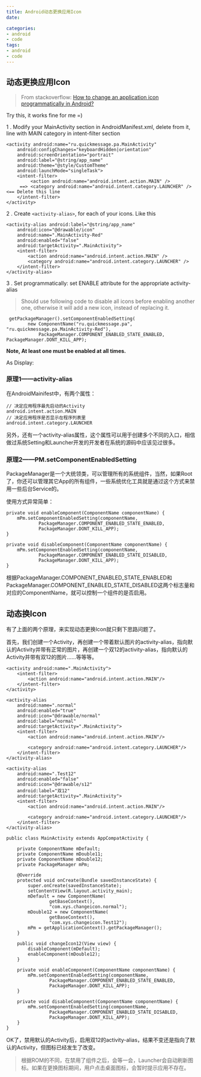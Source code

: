 ```yaml
---
title: Android动态更换应用Icon
date: 

categories: 
- android 
- code
tags:  
- android
- code
---
```


## 动态更换应用Icon

> From stackoverflow: [How to change an application icon programmatically in Android?](https://stackoverflow.com/questions/1103027/how-to-change-an-application-icon-programmatically-in-android) 

Try this, it works fine for me =)

1 . Modify your MainActivity section in AndroidManifest.xml, delete from it, line with MAIN category in intent-filter section

```
<activity android:name="ru.quickmessage.pa.MainActivity"
    android:configChanges="keyboardHidden|orientation"
    android:screenOrientation="portrait"
    android:label="@string/app_name"
    android:theme="@style/CustomTheme"
    android:launchMode="singleTask">
    <intent-filter>
         <action android:name="android.intent.action.MAIN" />
     ==> <category android:name="android.intent.category.LAUNCHER" /> <== Delete this line
    </intent-filter>
</activity>
```

2 . Create `<activity-alias>`, for each of your icons. Like this

```
<activity-alias android:label="@string/app_name" 
    android:icon="@drawable/icon" 
    android:name=".MainActivity-Red"
    android:enabled="false"
    android:targetActivity=".MainActivity">
    <intent-filter>
        <action android:name="android.intent.action.MAIN" />
        <category android:name="android.intent.category.LAUNCHER" />
    </intent-filter>   
</activity-alias>
```

3 . Set programmatically: set ENABLE attribute for the appropriate activity-alias

> Should use following code to disable all icons before enabling another one, otherwise it will add a new icon, instead of replacing it.

```
 getPackageManager().setComponentEnabledSetting(
        new ComponentName("ru.quickmessage.pa", "ru.quickmessage.pa.MainActivity-Red"), 
            PackageManager.COMPONENT_ENABLED_STATE_ENABLED, PackageManager.DONT_KILL_APP);
```

**Note, At least one must be enabled at all times.**



As Display:

### 原理1——activity-alias

在AndroidMainifest中，有两个属性：

```
// 决定应用程序最先启动的Activity
android.intent.action.MAIN 
// 决定应用程序是否显示在程序列表里
android.intent.category.LAUNCHER 
```

另外，还有一个activity-alias属性，这个属性可以用于创建多个不同的入口，相信做过系统Setting和Launcher开发的开发者在系统的源码中应该见过很多。

### 原理2——PM.setComponentEnabledSetting

PackageManager是一个大统领类，可以管理所有的系统组件，当然，如果Root了，你还可以管理其它App的所有组件，一些系统优化工具就是通过这个方式来禁用一些后台Service的。

使用方式异常简单：

```
private void enableComponent(ComponentName componentName) {
    mPm.setComponentEnabledSetting(componentName,
            PackageManager.COMPONENT_ENABLED_STATE_ENABLED,
            PackageManager.DONT_KILL_APP);
}

private void disableComponent(ComponentName componentName) {
    mPm.setComponentEnabledSetting(componentName,
            PackageManager.COMPONENT_ENABLED_STATE_DISABLED,
            PackageManager.DONT_KILL_APP);
}
```

根据PackageManager.COMPONENT_ENABLED_STATE_ENABLED和PackageManager.COMPONENT_ENABLED_STATE_DISABLED这两个标志量和对应的ComponentName，就可以控制一个组件的是否启用。

## 动态换Icon

有了上面的两个原理，来实现动态更换Icon就只剩下思路问题了。

首先，我们创建一个Activity，再创建一个带着默认图片的activity-alias，指向默认的Activity并带有正常的图片，再创建一个双12的activity-alias，指向默认的Activity并带有双12的图片……等等等。

```
<activity android:name=".MainActivity">
    <intent-filter>
        <action android:name="android.intent.action.MAIN"/>
    </intent-filter>
</activity>

<activity-alias
    android:name=".normal"
    android:enabled="true"
    android:icon="@drawable/normal"
    android:label="normal"
    android:targetActivity=".MainActivity">
    <intent-filter>
        <action android:name="android.intent.action.MAIN"/>

        <category android:name="android.intent.category.LAUNCHER"/>
    </intent-filter>
</activity-alias>

<activity-alias
    android:name=".Test12"
    android:enabled="false"
    android:icon="@drawable/s12"
    android:label="双12"
    android:targetActivity=".MainActivity">
    <intent-filter>
        <action android:name="android.intent.action.MAIN"/>

        <category android:name="android.intent.category.LAUNCHER"/>
    </intent-filter>
</activity-alias>
```



```
public class MainActivity extends AppCompatActivity {

    private ComponentName mDefault;
    private ComponentName mDouble11;
    private ComponentName mDouble12;
    private PackageManager mPm;

    @Override
    protected void onCreate(Bundle savedInstanceState) {
        super.onCreate(savedInstanceState);
        setContentView(R.layout.activity_main);
        mDefault = new ComponentName(
                getBaseContext(),
                "com.xys.changeicon.normal");
        mDouble12 = new ComponentName(
                getBaseContext(),
                "com.xys.changeicon.Test12");
        mPm = getApplicationContext().getPackageManager();
    }

    public void changeIcon12(View view) {
        disableComponent(mDefault);
        enableComponent(mDouble12);
    }

    private void enableComponent(ComponentName componentName) {
        mPm.setComponentEnabledSetting(componentName,
                PackageManager.COMPONENT_ENABLED_STATE_ENABLED,
                PackageManager.DONT_KILL_APP);
    }

    private void disableComponent(ComponentName componentName) {
        mPm.setComponentEnabledSetting(componentName,
                PackageManager.COMPONENT_ENABLED_STATE_DISABLED,
                PackageManager.DONT_KILL_APP);
    }
}
```

OK了，禁用默认的Activity后，启用双12的activity-alias，结果不变还是指向了默认的Activity，但图标已经发生了改变。

> 根据ROM的不同，在禁用了组件之后，会等一会，Launcher会自动刷新图标。如果在更换图标期间，用户点击桌面图标，会暂时提示应用不存在。

